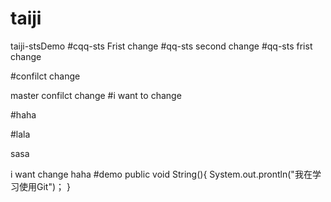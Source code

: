 # taiji
taiji-stsDemo
#cqq-sts Frist change
#qq-sts second change
#qq-sts frist change

#confilct change

master confilct change
#i want to change

#haha

#lala


sasa

i want change
haha
#demo public void String(){
 System.out.prontln("我在学习使用Git")；
}
